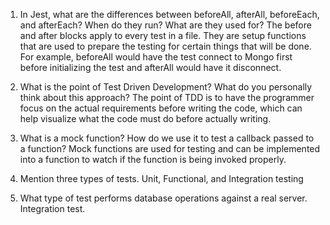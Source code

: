 <!-- Answers to the Short Answer Essay Questions go here -->


1. In Jest, what are the differences between beforeAll, afterAll, beforeEach, and afterEach? When do they run? What are they used for?
  The before and after blocks apply to every test in a file. They are setup functions that are used to prepare the testing for certain things that will be done. For example, beforeAll would have the test connect to Mongo first before
  initializing the test and afterAll would have it disconnect.
 
2. What is the point of Test Driven Development? What do you personally think about this approach?
   The point of TDD is to have the programmer focus on the actual requirements before writing the code, which can help visualize what the code must do before actually writing.
  
3. What is a mock function? How do we use it to test a callback passed to a function?
   Mock functions are used for testing and can be implemented into a function to watch if the function is being invoked properly.

4. Mention three types of tests.
   Unit, Functional, and Integration testing

5. What type of test performs database operations against a real server.
   Integration test.
